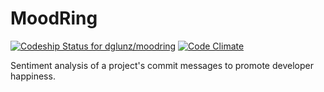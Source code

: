 # MoodRing
[ ![Codeship Status for dglunz/moodring](https://codeship.com/projects/0011bf30-7b52-0132-f2d5-7eecb8d10d08/status?branch=master)](https://codeship.com/projects/56249)
[![Code Climate](https://codeclimate.com/github/dglunz/moodring/badges/gpa.svg)](https://codeclimate.com/github/dglunz/moodring)

Sentiment analysis of a project's commit messages to promote developer
happiness.
